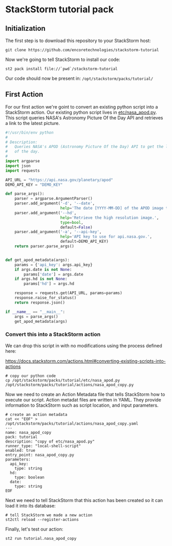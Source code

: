 # StackStorm tutorial pack


## Initialization

The first step is to download this repository to your StackStorm host:

``` shell
git clone https://github.com/encoretechnologies/stackstorm-tutorial
```

Now we're going to tell StackStorm to install our code:

``` shell
st2 pack install file://`pwd`/stackstorm-tutorial
```

Our code should now be present in: `/opt/stackstorm/packs/tutorial/`


## First Action

For our first action we're goint to convert an existing python script into a StackStorm action. 
Our existing python script lives in [etc/nasa_apod.py](etc/nasa_apod.py). 
This script queries NASA's Astronomy Picture Of the Day API and retrieves a link to the latest
picture.

``` python
#!/usr/bin/env python
#
# Description:
#   Queries NASA's APOD (Astronomy Picture Of the Day) API to get the link to the picture
#   of the day.
#
import argparse
import json
import requests

API_URL = "https://api.nasa.gov/planetary/apod"
DEMO_API_KEY = "DEMO_KEY"

def parse_args():
    parser = argparse.ArgumentParser()
    parser.add_argument('-d', '--date',
                        help='The date [YYYY-MM-DD] of the APOD image to retrieve.')
    parser.add_argument('--hd',
                        help='Retrieve the high resolution image.',
                        type=bool,
                        default=False)
    parser.add_argument('-a', '--api-key',
                        help='API key to use for api.nasa.gov.',
                        default=DEMO_API_KEY)
    return parser.parse_args()


def get_apod_metadata(args):
    params = {'api_key': args.api_key}
    if args.date is not None:
        params['date'] = args.date
    if args.hd is not None:
        params['hd'] = args.hd

    response = requests.get(API_URL, params=params)
    response.raise_for_status()
    return response.json()

if __name__ == "__main__":
    args = parse_args()
    get_apod_metadata(args)
```

### Convert this into a StackStorm action

We can drop this script in with no modifications using the process defined here:

https://docs.stackstorm.com/actions.html#converting-existing-scripts-into-actions

``` shell
# copy our python code
cp /opt/stackstorm/packs/tutorial/etc/nasa_apod.py /opt/stackstorm/packs/tutorial/actions/nasa_apod_copy.py
```

Now we need to create an Action Metadata file that tells StackStorm how to execute
our script. Action metadat files are written in YAML. They provide information to 
StackStorm such as script location, and input parameters.

``` shell
# create an action metadata
cat << "EOF" > /opt/stackstorm/packs/tutorial/actions/nasa_apod_copy.yaml
---
name: nasa_apod_copy
pack: tutorial
description: "copy of etc/nasa_apod.py"
runner_type: "local-shell-script"
enabled: true
entry_point: nasa_apod_copy.py
parameters:
  api_key:
    type: string
  hd:
    type: boolean
  date:
    type: string
EOF
```

Next we need to tell StackStorm that this action has been created so it can
load it into its database:

``` shell
# tell StackStorm we made a new action
st2ctl reload --register-actions
```

Finally, let's test our action:

``` shell
st2 run tutorial.nasa_apod_copy
```



